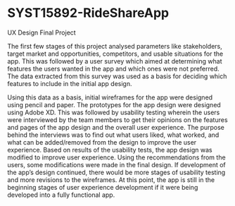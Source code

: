 # SYST15892-RideShareApp
UX Design Final Project

The first few stages of this project analysed parameters like stakeholders, target market and opportunities, competitors, and usable situations for the app. This was followed by a user survey which aimed at determining what features the users wanted in the app and which ones were not preferred. The data extracted from this survey was used as a basis for deciding which features to include in the initial app design. 

Using this data as a basis, initial wireframes for the app were designed using pencil and paper. The prototypes for the app design were designed using Adobe XD. This was followed by usability testing wherein the users were interviewed by the team members to get their opinions on the features and pages of the app design and the overall user experience. The purpose behind the interviews was to find out what users liked, what worked, and what can be added/removed from the design to improve the user experience. Based on results of the usability tests, the app design was modified to improve user experience. Using the recommendations from the users, some modifications were made in the final design. If development of the app’s design continued, there would be more stages of usability testing and more revisions to the wireframes. At this point, the app is still in the beginning stages of user experience development if it were being developed into a fully functional app.

